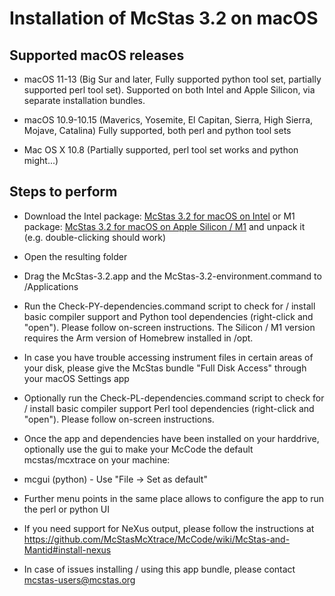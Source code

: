 # Installation of McStas 3.2 on macOS 

## Supported macOS releases
* macOS 11-13 (Big Sur and later, Fully supported python tool set, partially
  supported perl tool set). Supported on both Intel and Apple Silicon,
  via separate installation bundles.

* macOS 10.9-10.15 (Maverics, Yosemite, El Capitan, Sierra, High
  Sierra, Mojave, Catalina) Fully supported, both perl and python tool sets

* Mac OS X 10.8 (Partially supported, perl tool set works and python might...)

## Steps to perform

* Download the Intel package:
  [McStas 3.2 for macOS on Intel](https://download.mcstas.org/mcstas-3.2/mac/x86_64/mcstas-3.2_x86_64.tgz)
  or M1 package:
  [McStas 3.2 for macOS on Apple Silicon / M1](https://download.mcstas.org/mcstas-3.2/mac/arm64/mcstas-3.2_arm64.tgz)
 and unpack it (e.g. double-clicking should work)

* Open the resulting folder

* Drag the McStas-3.2.app and the McStas-3.2-environment.command to
/Applications

* Run the Check-PY-dependencies.command script to check for / install
  basic compiler support and  Python tool dependencies (right-click and "open"). Please follow
  on-screen instructions. The Silicon / M1 version requires the Arm
  version of Homebrew installed in /opt.

* In case you have trouble accessing instrument files in certain areas
  of your disk, please give the McStas bundle "Full Disk Access"
  through your macOS Settings app

* Optionally run the Check-PL-dependencies.command script to check for
  / install basic compiler support  Perl tool dependencies (right-click and "open"). Please follow
  on-screen instructions.

* Once the app and dependencies have been installed on your harddrive, optionally use the gui to make your McCode
the default mcstas/mcxtrace on your machine:
 * mcgui    (python) - Use "File -> Set as default"
 * Further menu points in the same place allows to configure the app to run the perl or python UI

* If you need support for NeXus output, please follow the instructions
  at https://github.com/McStasMcXtrace/McCode/wiki/McStas-and-Mantid#install-nexus

* In case of issues installing / using this app bundle, please contact mcstas-users@mcstas.org
